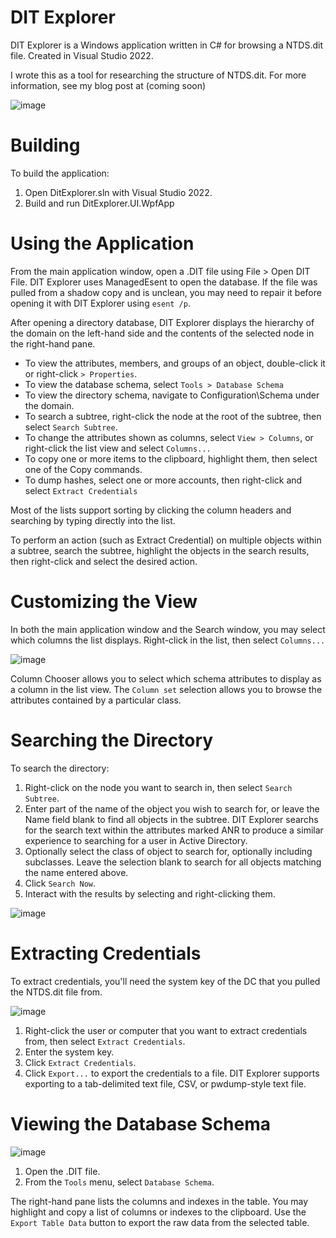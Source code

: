 # DIT Explorer
DIT Explorer is a Windows application written in C# for browsing a NTDS.dit file.
Created in Visual Studio 2022.

I wrote this as a tool for researching the structure of NTDS.dit. For more
information, see my blog post at (coming soon)

![image](https://github.com/user-attachments/assets/8efd1f31-8d2d-4adc-9832-4b33c68b5dea)

# Building
To build the application:

1. Open DitExplorer.sln with Visual Studio 2022.
2. Build and run DitExplorer.UI.WpfApp

# Using the Application

From the main application window, open a .DIT file using File > Open DIT File.
DIT Explorer uses ManagedEsent to open the database.  If the file was pulled from a
shadow copy and is unclean, you may need to repair it before opening it with
DIT Explorer using `esent /p`.

After opening a directory database, DIT Explorer displays the hierarchy of the
domain on the left-hand side and the contents of the selected node in the right-hand pane.

* To view the attributes, members, and groups of an object, double-click it or right-click `> Properties`.
* To view the database schema, select `Tools > Database Schema`
* To view the directory schema, navigate to Configuration\Schema under the domain.
* To search a subtree, right-click the node at the root of the subtree, then select `Search Subtree`.
* To change the attributes shown as columns, select `View > Columns`, or right-click the list view and select `Columns...`
* To copy one or more items to the clipboard, highlight them, then select one of the Copy commands.
* To dump hashes, select one or more accounts, then right-click and select `Extract Credentials`

Most of the lists support sorting by clicking the column headers and searching by
typing directly into the list.

To perform an action (such as Extract Credential) on multiple objects within a
subtree, search the subtree, highlight the objects in the search results, then
right-click and select the desired action.

# Customizing the View

In both the main application window and the Search window, you may select which columns the list displays.
Right-click in the list, then select `Columns...`

![image](https://github.com/user-attachments/assets/cc40cce8-3deb-49ca-885e-4bb27e1ab3a9)

 Column Chooser allows you to select which schema attributes to display as a column in the list view.
 The `Column set` selection allows you to browse the attributes contained by a particular class.

# Searching the Directory

To search the directory:
1. Right-click on the node you want to search in, then select `Search Subtree`.
2. Enter part of the name of the object you wish to search for, or leave the Name field blank to find all objects in the subtree.  DIT Explorer searchs for the
search text within the attributes marked ANR to produce a similar experience to searching for a
user in Active Directory.
3. Optionally select the class of object to search for, optionally
including subclasses.  Leave the selection blank to search for all objects matching the name entered above.
4. Click `Search Now`.
5. Interact with the results by selecting and right-clicking them.

![image](https://github.com/user-attachments/assets/c7797618-b0ed-4c64-8cd0-ca939c73d8c7)

# Extracting Credentials

To extract credentials, you'll need the system key of the DC that you pulled the NTDS.dit file
from.

![image](https://github.com/user-attachments/assets/b930e108-ae30-4e5d-9fe0-c6f3d6e5686f)

1. Right-click the user or computer that you want to extract credentials from, then select `Extract Credentials`.
3. Enter the system key.
4. Click `Extract Credentials`.
5. Click `Export...` to export the credentials to a file.  DIT Explorer supports exporting to a tab-delimited text file, CSV, or pwdump-style text file.

# Viewing the Database Schema

![image](https://github.com/user-attachments/assets/c3969d0e-2aba-4dc1-8b7c-6d01f9e73cc6)

1. Open the .DIT file.
2. From the `Tools` menu, select `Database Schema`.

The right-hand pane lists the columns and indexes in the table.  You may highlight and copy a list of columns or indexes to the clipboard.  Use the `Export Table Data` button to export the raw data from the selected table.
